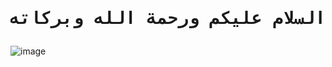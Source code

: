 <div align="center" dir="rtl">
  <h1><pre>السلام عليكم ورحمة الله وبركاته</h1> </pre>
</div>

![image](https://github.com/maxuwuu/maxuwuu/blob/main/IMG_2772.jpeg)
